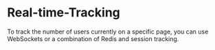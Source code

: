 # Real-time-Tracking
To track the number of users currently on a specific page, you can use WebSockets or a combination of Redis and session tracking. 
